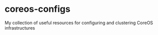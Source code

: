 # coreos-configs

My collection of useful resources for configuring and clustering CoreOS infrastructures
